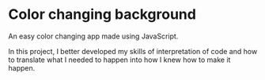 # Color changing background

An easy color changing app made using JavaScript.

In this project, I better developed my skills of interpretation of code and how to translate what I needed to happen into how I knew how to make it happen.
